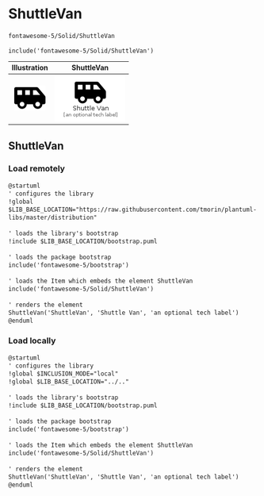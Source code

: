 # ShuttleVan


```text
fontawesome-5/Solid/ShuttleVan
```

```text
include('fontawesome-5/Solid/ShuttleVan')
```



| Illustration | ShuttleVan |
| :---: | :---: |
| ![illustration for Illustration](../../fontawesome-5/Solid/ShuttleVan.png) | ![illustration for ShuttleVan](../../fontawesome-5/Solid/ShuttleVan.Local.png) |




## ShuttleVan

### Load remotely
```plantuml
@startuml
' configures the library
!global $LIB_BASE_LOCATION="https://raw.githubusercontent.com/tmorin/plantuml-libs/master/distribution"

' loads the library's bootstrap
!include $LIB_BASE_LOCATION/bootstrap.puml

' loads the package bootstrap
include('fontawesome-5/bootstrap')

' loads the Item which embeds the element ShuttleVan
include('fontawesome-5/Solid/ShuttleVan')

' renders the element
ShuttleVan('ShuttleVan', 'Shuttle Van', 'an optional tech label')
@enduml
```

### Load locally
```plantuml
@startuml
' configures the library
!global $INCLUSION_MODE="local"
!global $LIB_BASE_LOCATION="../.."

' loads the library's bootstrap
!include $LIB_BASE_LOCATION/bootstrap.puml

' loads the package bootstrap
include('fontawesome-5/bootstrap')

' loads the Item which embeds the element ShuttleVan
include('fontawesome-5/Solid/ShuttleVan')

' renders the element
ShuttleVan('ShuttleVan', 'Shuttle Van', 'an optional tech label')
@enduml
```

